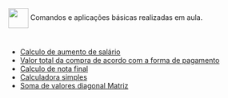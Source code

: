<img align="center" heigt="30" width="40" src="https://cdn.jsdelivr.net/gh/devicons/devicon/icons/cplusplus/cplusplus-original.svg" />
Comandos e aplicações básicas realizadas em aula.

#

- [Calculo de aumento de salário](https://onlinegdb.com/QEvd3juq5)
- [Valor total da compra de acordo com a forma de pagamento](https://onlinegdb.com/NtHiI8lIs)
- [Calculo de nota final](https://onlinegdb.com/RYjCZin7-c)
- [Calculadora simples](https://onlinegdb.com/MUasbi3TY)
- [Soma de valores diagonal Matriz](https://onlinegdb.com/AhZfP31Tm)

